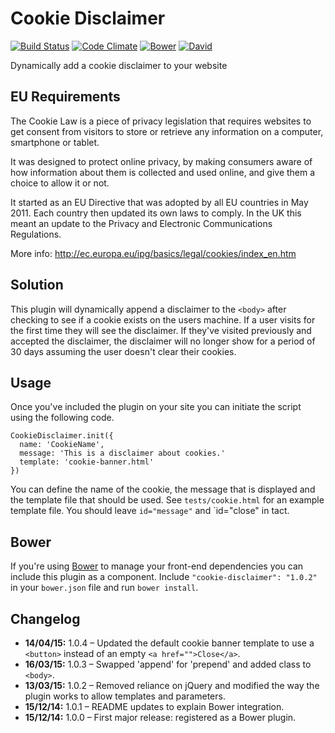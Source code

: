 # Cookie Disclaimer

[![Build Status](https://travis-ci.org/jonnyhaynes/cookie-disclaimer.svg?branch=master)](https://travis-ci.org/jonnyhaynes/cookie-disclaimer) [![Code Climate](https://codeclimate.com/github/jonnyhaynes/cookie-disclaimer/badges/gpa.svg)](https://codeclimate.com/github/jonnyhaynes/cookie-disclaimer) [![Bower](https://img.shields.io/bower/v/cookie-disclaimer.svg)](https://github.com/jonnyhaynes/cookie-disclaimer) [![David](https://img.shields.io/david/jonnyhaynes/cookie-disclaimer.svg)](https://github.com/jonnyhaynes/cookie-disclaimer)

Dynamically add a cookie disclaimer to your website

## EU Requirements

The Cookie Law is a piece of privacy legislation that requires websites to get consent from visitors to store or retrieve any information on a computer, smartphone or tablet.

It was designed to protect online privacy, by making consumers aware of how information about them is collected and used online, and give them a choice to allow it or not.

It started as an EU Directive that was adopted by all EU countries in May 2011. Each country then updated its own laws to comply. In the UK this meant an update to the Privacy and Electronic Communications Regulations.

More info: http://ec.europa.eu/ipg/basics/legal/cookies/index_en.htm

## Solution
This plugin will dynamically append a disclaimer to the `<body>` after checking to see if a cookie exists on the users machine. If a user visits for the first time they will see the disclaimer. If they've visited previously and accepted the disclaimer, the disclaimer will no longer show for a period of 30 days assuming the user doesn't clear their cookies.

## Usage

Once you've included the plugin on your site you can initiate the script using the following code.

```
CookieDisclaimer.init({
  name: 'CookieName',
  message: 'This is a disclaimer about cookies.'
  template: 'cookie-banner.html'
})
```

You can define the name of the cookie, the message that is displayed and the template file that should be used. See `tests/cookie.html` for an example template file. You should leave `id="message"`  and `id="close" in tact.

## Bower

If you're using [Bower](bower.io) to manage your front-end dependencies you can include this plugin as a component. Include `"cookie-disclaimer": "1.0.2"` in your `bower.json` file and run `bower install`.

## Changelog

- **14/04/15:** 1.0.4 – Updated the default cookie banner template to use a `<button>` instead of an empty `<a href="">Close</a>`.
- **16/03/15:** 1.0.3 – Swapped 'append' for 'prepend' and added class to `<body>`.
- **13/03/15:** 1.0.2 – Removed reliance on jQuery and modified the way the plugin works to allow templates and parameters.
- **15/12/14:** 1.0.1 – README updates to explain Bower integration.
- **15/12/14:** 1.0.0 – First major release: registered as a Bower plugin.
